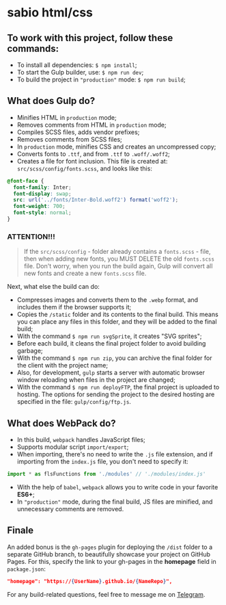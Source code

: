 # sabio html/css

## To work with this project, follow these commands:

- To install all dependencies: `$ npm install`;
- To start the Gulp builder, use: `$ npm run dev`;
- To build the project in `"production"` mode: `$ npm run build`;

## What does Gulp do?

- Minifies HTML in `production` mode;
- Removes comments from HTML in `production` mode;
- Compiles SCSS files, adds vendor prefixes;
- Removes comments from SCSS files;
- In `production` mode, minifies CSS and creates an uncompressed copy;
- Converts fonts to `.ttf`, and from `.ttf` to `.woff/.woff2`;
- Creates a file for font inclusion. This file is created at: `src/scss/config/fonts.scss`, and looks like this:

```scss
@font-face {
  font-family: Inter;
  font-display: swap;
  src: url('../fonts/Inter-Bold.woff2') format('woff2');
  font-weight: 700;
  font-style: normal;
}
```

### ATTENTION!!!

> If the `src/scss/config` - folder already contains a `fonts.scss` - file, then when adding new fonts, you MUST DELETE the old `fonts.scss` file. Don't worry, when you run the build again, Gulp will convert all new fonts and create a new `fonts.scss` file.

Next, what else the build can do:

- Compresses images and converts them to the `.webp` format, and includes them if the browser supports it;
- Copies the `/static` folder and its contents to the final build. This means you can place any files in this folder, and they will be added to the final build;
- With the command `$ npm run svgSprite`, it creates "SVG sprites";
- Before each build, it cleans the final project folder to avoid building garbage;
- With the command `$ npm run zip`, you can archive the final folder for the client with the project name;
- Also, for development, `gulp` starts a server with automatic browser window reloading when files in the project are changed;
- With the command `$ npm run deployFTP`, the final project is uploaded to hosting. The options for sending the project to the desired hosting are specified in the file: `gulp/config/ftp.js`.

## What does WebPack do?

- In this build, `webpack` handles JavaScript files;
- Supports modular script `import/export`;
- When importing, there's no need to write the `.js` file extension, and if importing from the `index.js` file, you don't need to specify it:

```javascript
import * as flsFunctions from './modules' // './modules/index.js'
```

- With the help of `babel`, `webpack` allows you to write code in your favorite **ES6+**;
- In `"production"` mode, during the final build, JS files are minified, and unnecessary comments are removed.

## Finale

An added bonus is the `gh-pages` plugin for deploying the `/dist` folder to a separate GitHub branch, to beautifully showcase your project on GitHub Pages. For this, specify the link to your gh-pages in the **homepage** field in `package.json`:

```json
"homepage": "https://{UserName}.github.io/{NameRepo}",
```

For any build-related questions, feel free to message me on [Telegram](https://t.me/boyko1396).
